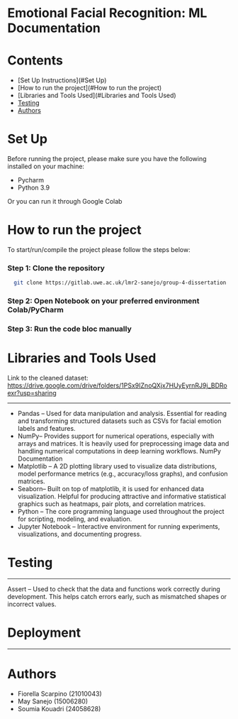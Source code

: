 
# Emotional Facial Recognition: ML Documentation

# Contents

- [Set Up Instructions](#Set Up)
- [How to run the project](#How to run the project)
- [Libraries and Tools Used](#Libraries and Tools Used)
- [Testing](#Testing)
- [Authors](#Authors)

# Set Up
Before running the project, please make sure you have the following installed on your machine:
- Pycharm
- Python 3.9

Or you can run it through Google Colab

# How to run the project
To start/run/compile the project please follow the steps below:

### Step 1: Clone the repository
```bash
  git clone https://gitlab.uwe.ac.uk/lmr2-sanejo/group-4-dissertation
```
### Step 2: Open Notebook on your preferred environment Colab/PyCharm
### Step 3: Run the code bloc manually


# Libraries and Tools Used
Link to the cleaned dataset: https://drive.google.com/drive/folders/1PSx9IZnoQXjx7HUyEyrnRJ9j_BDRoexr?usp=sharing

---
- Pandas – Used for data manipulation and analysis. Essential for reading and transforming structured datasets such as CSVs for facial emotion labels and features.
- NumPy– Provides support for numerical operations, especially with arrays and matrices. It is heavily used for preprocessing image data and handling numerical computations in deep learning workflows.
NumPy Documentation
- Matplotlib – A 2D plotting library used to visualize data distributions, model performance metrics (e.g., accuracy/loss graphs), and confusion matrices.
- Seaborn– Built on top of matplotlib, it is used for enhanced data visualization. Helpful for producing attractive and informative statistical graphics such as heatmaps, pair plots, and correlation matrices.
- Python – The core programming language used throughout the project for scripting, modeling, and evaluation.
- Jupyter Notebook – Interactive environment for running experiments, visualizations, and documenting progress.


# Testing


---
Assert – Used to check that the data and functions work correctly during development. This helps catch errors early, such as mismatched shapes or incorrect values.

# Deployment


---

# Authors
- Fiorella Scarpino (21010043)
- May Sanejo (15006280)
- Soumia Kouadri (24058628)
